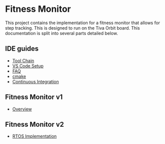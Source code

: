 # Fitness Monitor

This project contains the implementation for a fitness monitor that allows for
step tracking. This is designed to run on the Tiva Orbit board. This 
documentation is split into several parts detailed below.

## IDE guides

- [Tool Chain](./toolchain.md)
- [VS Code Setup](./vs-code.md)
- [FAQ](./faq.md)
- [cmake](./cmake.md)
- [Continuous Integration](./cli.md)

## Fitness Monitor v1

- [Overview](./fitness-monitor-v1-overview.md)

## Fitness Monitor v2

- [RTOS Implementation](./RTOS-implementation.md) 